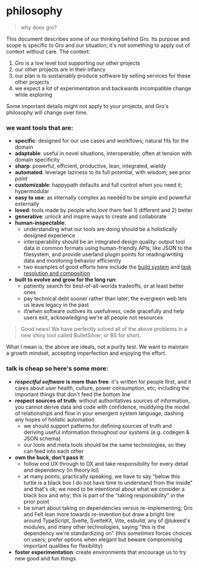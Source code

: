 # philosophy

> why does gro?

This document describes some of our thinking behind Gro.
Its purpose and scope is specific to Gro and our situation;
it's not something to apply out of context without care.
The context:

1. Gro is a low level tool supporting our other projects
2. our other projects are in their infancy
3. our plan is to sustainably produce software by selling services for these other projects
4. we expect a lot of experimentation and backwards incompatible change while exploring

Some important details might not apply to your projects,
and Gro's philosophy will change over time.

### we want tools that are:

- **specific**: designed for our use cases and workflows; natural fits for the domain
- **adaptable**: useful in novel situations, interoperable; often at tension with domain specificity
- **sharp**: powerful, efficient, productive, lean, integrated, wieldy
- **automated**: leverage laziness to its full potential, with wisdom; see prior _point_
- **customizable**: happypath defaults and full control when you need it; hypermodular
- **easy to use**: as internally complex as needed to be simple and powerful externally
- **loved**: tools made by people who _love_ them feel 1) different and 2) better
- **generative**: unlock and inspire ways to create and collaborate
- **human-inspectable**:
  - understanding what our tools are doing should be a holistically designed experience
  - interoperability should be an integrated design quality:
    output tool data in common formats using human-friendly APIs, like JSON to the filesystem,
    and provide userland plugin points for reading/writing data and monitoring behavior efficiently
  - two examples of good efforts here include the
    [build system](https://github.com/feltcoop/gro/blob/main/src/docs/dev.md)
    and [task resolution and composition](https://github.com/feltcoop/gro/tree/main/src/docs/task.md)
- **built to evolve and grow for the long run**:
  - patiently search for best-of-all-worlds tradeoffs, or at least better ones
  - pay technical debt sooner rather than later; the evergreen web lets us leave legacy in the past
  - if/when software outlives its usefulness, cede gracefully and help users exit,
    acknowledging we're all people not resources

> Good news! We have perfectly solved all of the above problems
> in a new shiny tool called BulletSilver, or BS for short.

What I mean is, the above are ideals, not a purity test.
We want to maintain a growth mindset, accepting imperfection and enjoying the effort.

### talk is cheap so here's some more:

- **_respectful software_ is more than free**: it's written for people first,
  and it cares about user health, culture, power consumption, etc,
  including the important things that don't feed the bottom line
- **respect sources of truth**: without authoritatives sources of information,
  you cannot derive data and code with confidence,
  muddying the model of relationships and flow in your emergent system language,
  dashing any hopes of holistic automation
  - we should support patterns for defining sources of truth and
    deriving useful information throughout our systems (e.g. codegen & JSON schema)
  - our tools and meta tools should be the same technologies, so they can feed into each other
- **own the buck, don't pass it**:
  - follow end UX through to DX and take responsibility for every detail and dependency
    (in theory lol)
  - at many points, practically speaking, we have to say
    "below this turtle is a black box I do not have time to understand from the inside"
    and that's ok; we need to be intentional about what we consider a black box and why;
    this is part of the "taking responsibility" in the prior point
  - be smart about taking on dependencies versus re-implementing;
    Gro and Felt lean more towards re-invention but draw a bright line
    around TypeScript, Svelte, SvelteKit, Vite, esbuild,
    any of @lukeed's modules, and many other technologies,
    saying "this is the dependency we're standardizing on"
    (this _sometimes_ forces choices on users;
    prefer options when elegant but beware compromising important qualities for flexibility)
- **foster experimentation**: create environments that encourage us to try new good and fun things
